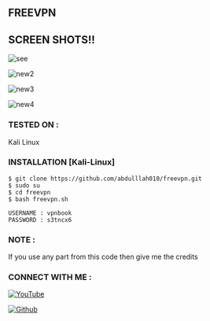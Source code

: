## FREEVPN 

## SCREEN SHOTS!!

![see](https://user-images.githubusercontent.com/81155650/113511014-4240ef80-957b-11eb-865e-a7adf76c7a16.png)

![new2](https://user-images.githubusercontent.com/81155650/113510498-d067a680-9578-11eb-8634-6d5507da09bc.png)

![new3](https://user-images.githubusercontent.com/81155650/113510512-e07f8600-9578-11eb-977e-3576ec936279.png)

![new4](https://user-images.githubusercontent.com/81155650/113510526-f5f4b000-9578-11eb-8dbd-791a6fb7dc08.png)

### TESTED ON :

 Kali Linux

### INSTALLATION [Kali-Linux]
```
$ git clone https://github.com/abdulllah010/freevpn.git
$ sudo su
$ cd freevpn
$ bash freevpn.sh

USERNAME : vpnbook
PASSWORD : s3tncx6

```
### NOTE :

 If you use any part from this code then give me the credits


### CONNECT WITH ME :

<a href="https://www.youtube.com/channel/UCQ2pT_4sAch7AZjhYgOmv3g"><img title="YouTube" src="https://img.shields.io/badge/YouTube-Linux Specialist-red?style=for-the-badge&logo=Youtube"></a>

[![Github](https://img.shields.io/badge/Github-LINUX--SPECIALIST-green?style=for-the-badge&logo=github)](https://github.com/abdulllah010)
